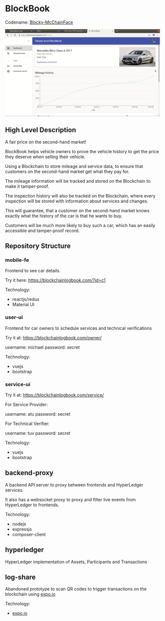 # BlockBook

Codename: [Blocky-McChainFace](https://en.wikipedia.org/wiki/Boaty_McBoatface)

[![Watch the video](https://github.com/marianoguerra/Blocky-McChainFace/raw/master/demo-cover.png)](https://github.com/marianoguerra/Blocky-McChainFace/raw/master/demo.mp4)

## High Level Description

A fair price on the second-hand market!

BlockBook helps vehicle owners to prove the vehicle history to get the price they deserve when selling their vehicle.

Using a Blockchain to store mileage and service data, to ensure that customers on the second-hand market get what they pay for.

The mileage information will be tracked and stored on the Blockchain to make it tamper-proof.

The inspection history will also be tracked on the Blockchain, where every inspection will be stored with information about services and changes.

This will guarantee, that a customer on the second-hand market knows exactly what the history of the car is that he wants to buy.

Customers will be much more likely to buy such a car, which has an easily accessible and tamper-proof record.

## Repository Structure

### mobile-fe

Frontend to see car details.

Try it here: https://blockchainlogbook.com/?id=c1

Technology:

* reactjs/redux
* Material UI

### user-ui

Frontend for car owners to schedule services and technical verifications

Try it at: https://blockchainlogbook.com/owner/

username: michael
password: secret

Technology:

* vuejs
* bootstrap

### service-ui

Try it at: https://blockchainlogbook.com/service/

For Service Provider:

username: atu
password: secret

For Technical Verifier:

username: tuv
password: secret

Technology:

* vuejs
* bootstrap

## backend-proxy

A backend API server to proxy between frontends and HyperLedger services.

It also has a websocket proxy to proxy and filter live events from HyperLedger to
frontends.

Technology:

* nodejs
* expressjs
* composer-client

## hyperledger

HyperLedger implementation of Assets, Participants and Transactions

## log-share

Abandoned prototype to scan QR codes to trigger transactions on the blockchain
using [expo.io](https://expo.io/)

Technology:

* [expo.io](https://expo.io/)


